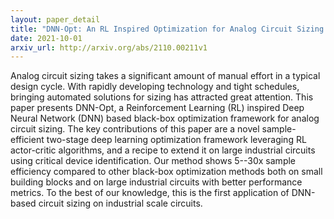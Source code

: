 ```yaml
---
layout: paper_detail
title: "DNN-Opt: An RL Inspired Optimization for Analog Circuit Sizing using Deep Neural Networks"
date: 2021-10-01
arxiv_url: http://arxiv.org/abs/2110.00211v1
---
```


Analog circuit sizing takes a significant amount of manual effort in a typical design cycle. With rapidly developing technology and tight schedules, bringing automated solutions for sizing has attracted great attention. This paper presents DNN-Opt, a Reinforcement Learning (RL) inspired Deep Neural Network (DNN) based black-box optimization framework for analog circuit sizing. The key contributions of this paper are a novel sample-efficient two-stage deep learning optimization framework leveraging RL actor-critic algorithms, and a recipe to extend it on large industrial circuits using critical device identification. Our method shows 5--30x sample efficiency compared to other black-box optimization methods both on small building blocks and on large industrial circuits with better performance metrics. To the best of our knowledge, this is the first application of DNN-based circuit sizing on industrial scale circuits.
